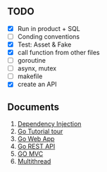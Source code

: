 ## TODO

 - [x] Run in product + SQL
 - [ ] Conding conventions
 - [x] Test: Asset & Fake
 - [x] call function from other files
 - [ ] goroutine
 - [ ] asynx, mutex
 - [ ] makefile
 - [x] create an API

## Documents
1. [Dependency Injection](https://blog.drewolson.org/dependency-injection-in-go)
2. [Go Tutorial tour](https://tour.golang.org)
3. [Go Web App](https://golang.org/doc/articles/wiki/)
4. [Go REST API](https://medium.com/@adigunhammedolalekan/build-and-deploy-a-secure-rest-api-with-go-postgresql-jwt-and-gorm-6fadf3da505b)
5. [GO MVC](https://medium.com/@pulumati.priyank/go-web-programming-mvc-architecture-based-web-app-73efdb826aa1)
6. [Multithread](https://pragmacoders.com/blog/multithreading-in-go-a-tutorial)
